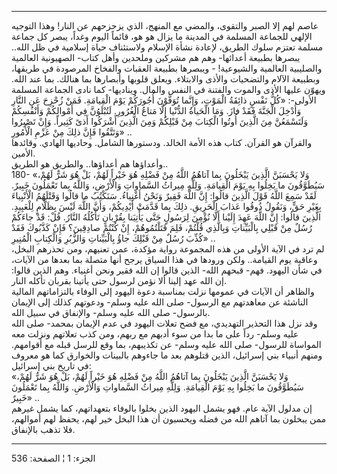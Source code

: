 ------------------------------------------------------------------------

عاصم لهم إلا الصبر والتقوى، والمضي مع المنهج، الذي يزحزحهم عن النار!
وهذا التوجيه الإلهي للجماعة المسلمة في المدينة ما يزال هو هو، قائماً
اليوم وغداً، يبصر كل جماعة مسلمة تعتزم سلوك الطريق، لإعادة نشأة الإسلام
ولاستئناف حياة إسلامية في ظل الله.. يبصرها بطبيعة أعدائها- وهم هم مشركين
وملحدين وأهل كتاب- الصهيونية العالمية والصليبية العالمية والشيوعية! -
ويبصرها بطبيعة العقبات والفخاخ المرصودة في طريقها، وبطبيعة الآلام
والتضحيات والأذى والابتلاء. ويعلق قلوبها وأبصارها بما هنالك. بما عند
الله. ويهوّن عليها الأذى والموت والفتنة في النفس والمال. ويناديها- كما
نادى الجماعة المسلمة الأولى-: «كُلُّ نَفْسٍ ذائِقَةُ الْمَوْتِ، وَإِنَّما تُوَفَّوْنَ أُجُورَكُمْ
يَوْمَ الْقِيامَةِ. فَمَنْ زُحْزِحَ عَنِ النَّارِ وَأُدْخِلَ الْجَنَّةَ فَقَدْ فازَ. وَمَا الْحَياةُ الدُّنْيا
إِلَّا مَتاعُ الْغُرُورِ. لَتُبْلَوُنَّ فِي أَمْوالِكُمْ وَأَنْفُسِكُمْ وَلَتَسْمَعُنَّ مِنَ الَّذِينَ أُوتُوا الْكِتابَ
مِنْ قَبْلِكُمْ وَمِنَ الَّذِينَ أَشْرَكُوا أَذىً كَثِيراً. وَإِنْ تَصْبِرُوا وَتَتَّقُوا فَإِنَّ ذلِكَ مِنْ عَزْمِ
الْأُمُورِ» ..  
والقرآن هو القرآن. كتاب هذه الأمة الخالد. ودستورها الشامل. وحاديها
الهادي. وقائدها الأمين.  
وأعداؤها هم أعداؤها.. والطريق هو الطريق..  
180- «وَلا يَحْسَبَنَّ الَّذِينَ يَبْخَلُونَ بِما آتاهُمُ اللَّهُ مِنْ فَضْلِهِ هُوَ خَيْراً لَهُمْ، بَلْ هُوَ
شَرٌّ لَهُمْ، سَيُطَوَّقُونَ ما بَخِلُوا بِهِ يَوْمَ الْقِيامَةِ. وَلِلَّهِ مِيراثُ السَّماواتِ وَالْأَرْضِ،
وَاللَّهُ بِما تَعْمَلُونَ خَبِيرٌ. لَقَدْ سَمِعَ اللَّهُ قَوْلَ الَّذِينَ قالُوا: إِنَّ اللَّهَ فَقِيرٌ وَنَحْنُ
أَغْنِياءُ. سَنَكْتُبُ ما قالُوا وَقَتْلَهُمُ الْأَنْبِياءَ بِغَيْرِ حَقٍّ، وَنَقُولُ ذُوقُوا عَذابَ الْحَرِيقِ.
ذلِكَ بِما قَدَّمَتْ أَيْدِيكُمْ، وَأَنَّ اللَّهَ لَيْسَ بِظَلَّامٍ لِلْعَبِيدِ. الَّذِينَ قالُوا: إِنَّ اللَّهَ عَهِدَ
إِلَيْنا أَلَّا نُؤْمِنَ لِرَسُولٍ حَتَّى يَأْتِيَنا بِقُرْبانٍ تَأْكُلُهُ النَّارُ. قُلْ: قَدْ جاءَكُمْ رُسُلٌ مِنْ
قَبْلِي بِالْبَيِّناتِ وَبِالَّذِي قُلْتُمْ، فَلِمَ قَتَلْتُمُوهُمْ، إِنْ كُنْتُمْ صادِقِينَ؟ فَإِنْ كَذَّبُوكَ فَقَدْ
كُذِّبَ رُسُلٌ مِنْ قَبْلِكَ جاؤُ بِالْبَيِّناتِ وَالزُّبُرِ وَالْكِتابِ الْمُنِيرِ» ..  
لم ترد في الآية الأولى من هذه المجموعة رواية مؤكدة، عمن تعنيهم، ومن
تحذرهم البخل، وعاقبة يوم القيامة.. ولكن ورودها في هذا السياق يرجح أنها
متصلة بما بعدها من الآيات، في شأن اليهود. فهم- قبحهم الله- الذين قالوا
إن الله فقير ونحن أغنياء. وهم الذين قالوا: إن الله عهد إلينا ألا نؤمن
لرسول حتى يأتينا بقربان تأكله النار.  
والظاهر أن الآيات في عمومها نزلت بمناسبة دعوة اليهود إلى الوفاء
بالتزاماتهم المالية الناشئة عن معاهدتهم مع الرسول- صلى الله عليه وسلم-
ودعوتهم كذلك إلى الإيمان بالرسول- صلى الله عليه وسلم- والإنفاق في سبيل
الله.  
وقد نزل هذا التحذير التهديدي، مع فضح تعلات اليهود في عدم الإيمان بمحمد-
صلى الله عليه وسلم- رداً على ما بدا من سوء أدبهم مع ربهم، ومن كذب تعلاتهم
ونزلت معه المواساة للرسول- صلى الله عليه وسلم- عن تكذيبهم، بما وقع للرسل
قبله مع أقوامهم. ومنهم أنبياء بني إسرائيل، الذين قتلوهم بعد ما جاءوهم
بالبينات والخوارق كما هو معروف في تاريخ بني إسرائيل:  
«وَلا يَحْسَبَنَّ الَّذِينَ يَبْخَلُونَ بِما آتاهُمُ اللَّهُ مِنْ فَضْلِهِ هُوَ خَيْراً لَهُمْ، بَلْ هُوَ شَرٌّ
لَهُمْ، سَيُطَوَّقُونَ ما بَخِلُوا بِهِ يَوْمَ الْقِيامَةِ. وَلِلَّهِ مِيراثُ السَّماواتِ وَالْأَرْضِ. وَاللَّهُ
بِما تَعْمَلُونَ خَبِيرٌ» ..  
إن مدلول الآية عام. فهو يشمل اليهود الذين بخلوا بالوفاء بتعهداتهم، كما
يشمل غيرهم ممن يبخلون بما آتاهم الله من فضله ويحسبون أن هذا البخل خير
لهم، يحفظ لهم أموالهم، فلا تذهب بالإنفاق.

------------------------------------------------------------------------

الجزء: 1 ¦ الصفحة: 536
